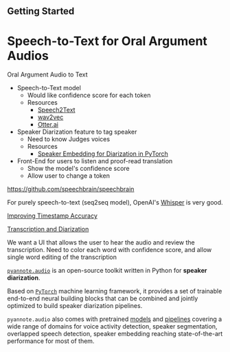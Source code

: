 
## Getting Started






# Speech-to-Text for Oral Argument Audios

Oral Argument Audio to Text
- Speech-to-Text model
    - Would like confidence score for each token
    - Resources
        - [Speech2Text](https://huggingface.co/docs/transformers/model_doc/speech_to_text)
        - [wav2vec](https://pytorch.org/audio/stable/tutorials/speech_recognition_pipeline_tutorial.html)
        - [Otter.ai](https://otter.ai)
- Speaker Diarization feature to tag speaker
    - Need to know Judges voices
    - Resources
        - [Speaker Embedding for Diarization in PyTorch](https://github.com/WiraDKP/pytorch_speaker_embedding_for_diarization)
- Front-End for users to listen and proof-read translation
    - Show the model's confidence score
    - Allow user to change a token

https://github.com/speechbrain/speechbrain


For purely speech-to-text (seq2seq model), OpenAI's [Whisper](https://github.com/openai/whisper) is very good.

[Improving Timestamp Accuracy](vhttps://github.com/openai/whisper/discussions/435)

[Transcription and Diarization](https://github.com/openai/whisper/discussions/264)


We want a UI that allows the user to hear the audio and review the transcription. Need to color each word with confidence score, and allow single word editing of the transcription



[`pyannote.audio`](https://github.com/pyannote/pyannote-audio) is an open-source toolkit written in Python for **speaker diarization**.

Based on [`PyTorch`](https://pytorch.org) machine learning framework, it provides a set of trainable end-to-end neural building blocks that can be combined and jointly optimized to build speaker diarization pipelines.

`pyannote.audio` also comes with pretrained [models](https://huggingface.co/models?other=pyannote-audio-model) and [pipelines](https://huggingface.co/models?other=pyannote-audio-pipeline) covering a wide range of domains for voice activity detection, speaker segmentation, overlapped speech detection, speaker embedding reaching state-of-the-art performance for most of them.